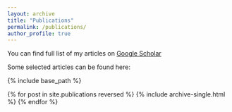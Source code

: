 ```yaml
---
layout: archive
title: "Publications"
permalink: /publications/
author_profile: true
---
```



  You can find full list of my articles on [Google Scholar](https://scholar.google.it/citations?hl=en&user=sDnmJ_YAAAAJ&view_op=list_works&sortby=pubdate)

  Some selected articles can be found here:

{% include base_path %}

{% for post in site.publications reversed %}
  {% include archive-single.html %}
{% endfor %}
